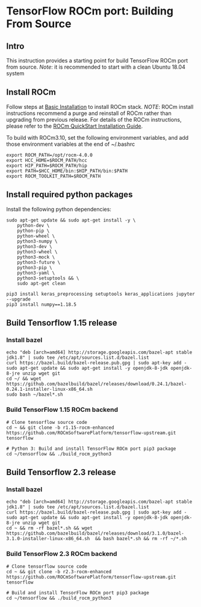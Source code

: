# TensorFlow ROCm port: Building From Source

## Intro

This instruction provides a starting point for build TensorFlow ROCm port from source.
*Note*: it is recommended to start with a clean Ubuntu 18.04 system

## Install ROCm

Follow steps at [Basic Installation](https://github.com/ROCmSoftwarePlatform/tensorflow-upstream/blob/develop-upstream/rocm_docs/tensorflow-install-basic.md#install-rocm) to install ROCm stack.
*NOTE*: ROCm install instructions recommend a purge and reinstall of ROCm rather than upgrading from previous release.
For details of the ROCm instructions, please refer to the [ROCm QuickStart Installation Guide](https://rocmdocs.amd.com/en/latest/Installation_Guide/Installation-Guide.html).

To build with ROCm3.10, set the following environment variables, and add those environment variables at the end of ~/.bashrc 
```
export ROCM_PATH=/opt/rocm-4.0.0
export HCC_HOME=$ROCM_PATH/hcc
export HIP_PATH=$ROCM_PATH/hip
export PATH=$HCC_HOME/bin:$HIP_PATH/bin:$PATH
export ROCM_TOOLKIT_PATH=$ROCM_PATH
```

## Install required python packages

Install the following python dependencies:
```
sudo apt-get update && sudo apt-get install -y \
    python-dev \
    python-pip \
    python-wheel \
    python3-numpy \
    python3-dev \
    python3-wheel \
    python3-mock \
    python3-future \
    python3-pip \
    python3-yaml \
    python3-setuptools && \
    sudo apt-get clean

pip3 install keras_preprocessing setuptools keras_applications jupyter --upgrade
pip3 install numpy==1.18.5
```

## Build Tensorflow 1.15 release
### Install bazel

```
echo "deb [arch=amd64] http://storage.googleapis.com/bazel-apt stable jdk1.8" | sudo tee /etc/apt/sources.list.d/bazel.list
curl https://bazel.build/bazel-release.pub.gpg | sudo apt-key add -
sudo apt-get update && sudo apt-get install -y openjdk-8-jdk openjdk-8-jre unzip wget git
cd ~/ && wget https://github.com/bazelbuild/bazel/releases/download/0.24.1/bazel-0.24.1-installer-linux-x86_64.sh
sudo bash ~/bazel*.sh
```

### Build TensorFlow 1.15 ROCm backend 

```
# Clone tensorflow source code 
cd ~ && git clone -b r1.15-rocm-enhanced https://github.com/ROCmSoftwarePlatform/tensorflow-upstream.git tensorflow

# Python 3: Build and install TensorFlow ROCm port pip3 package
cd ~/tensorflow && ./build_rocm_python3
```

## Build Tensorflow 2.3 release
### Install bazel

```
echo "deb [arch=amd64] http://storage.googleapis.com/bazel-apt stable jdk1.8" | sudo tee /etc/apt/sources.list.d/bazel.list
curl https://bazel.build/bazel-release.pub.gpg | sudo apt-key add -
sudo apt-get update && sudo apt-get install -y openjdk-8-jdk openjdk-8-jre unzip wget git
cd ~ && rm -rf bazel*.sh && wget https://github.com/bazelbuild/bazel/releases/download/3.1.0/bazel-3.1.0-installer-linux-x86_64.sh  && bash bazel*.sh && rm -rf ~/*.sh
```

### Build TensorFlow 2.3 ROCm backend

```
# Clone tensorflow source code 
cd ~ && git clone -b r2.3-rocm-enhanced https://github.com/ROCmSoftwarePlatform/tensorflow-upstream.git tensorflow

# Build and install TensorFlow ROCm port pip3 package
cd ~/tensorflow && ./build_rocm_python3
```
